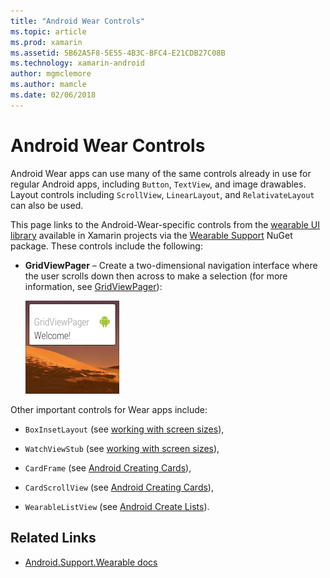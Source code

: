 ```yaml
---
title: "Android Wear Controls"
ms.topic: article
ms.prod: xamarin
ms.assetid: 5B62A5F8-5E55-4B3C-BFC4-E21CDB27C08B
ms.technology: xamarin-android
author: mgmclemore
ms.author: mamcle
ms.date: 02/06/2018
---
```


# Android Wear Controls

Android Wear apps can use many of the same controls already in use for
regular Android apps, including `Button`, `TextView`, and image
drawables. Layout controls including `ScrollView`, `LinearLayout`, and
`RelativateLayout` can also be used.

This page links to the Android-Wear-specific controls from the 
[wearable UI library](https://developer.android.com/training/wearables/apps/layouts.html#UiLibrary) 
available in Xamarin projects via the 
[Wearable Support](http://www.nuget.org/packages/Xamarin.Android.Wear/) 
NuGet package. These controls include the following:

-   **GridViewPager** &ndash; Create a two-dimensional navigation
    interface where the user scrolls down then across to make a
    selection (for more information, see
    [GridViewPager](~/android/wear/user-interface/controls/gridviewpager.md)):

    ![Example screenshot of a GridViewPager](images/gridviewpager.png)

Other important controls for Wear apps include:

* `BoxInsetLayout` (see [working with screen sizes](~/android/wear/screen-sizes.md)),

* `WatchViewStub` (see [working with screen sizes](~/android/wear/screen-sizes.md)),

* `CardFrame` (see [Android Creating Cards](https://developer.android.com/training/wearables/ui/cards.html)),

* `CardScrollView` (see [Android Creating Cards](https://developer.android.com/training/wearables/ui/cards.html)),

* `WearableListView` (see [Android Create Lists](https://developer.android.com/training/wearables/ui/lists.html)).


## Related Links

- [Android.Support.Wearable docs](https://developer.android.com/reference/android/support/wearable/view/package-summary.html)
